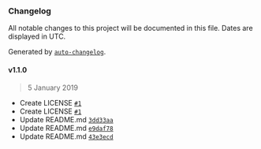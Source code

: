 ### Changelog

All notable changes to this project will be documented in this file. Dates are displayed in UTC.

Generated by [`auto-changelog`](https://github.com/CookPete/auto-changelog).

#### v1.1.0

> 5 January 2019

- Create LICENSE [`#1`](https://github.com/rickstaa/CDAT/pull/1)
- Create LICENSE [`#1`](https://github.com/rickstaa/CDAT/pull/1)
- Update README.md [`3dd33aa`](https://github.com/rickstaa/CDAT/commit/3dd33aac481d426ad1310246762551dd603204cb)
- Update README.md [`e9daf78`](https://github.com/rickstaa/CDAT/commit/e9daf78ef8f229bd663947ce4d2e3fba778c25b8)
- Update README.md [`43e3ecd`](https://github.com/rickstaa/CDAT/commit/43e3ecd6c13a053b976a05d6f701ab35b92b25a3)
